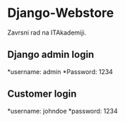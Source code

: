 # Django-Webstore
Zavrsni rad na ITAkademiji.

## Django admin login
*username: admin
*Password: 1234

## Customer login
*username: johndoe
*password: 1234
